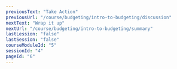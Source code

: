 ```yaml
---
previousText: "Take Action"
previousUrl: "/course/budgeting/intro-to-budgeting/discussion"
nextText: "Wrap it up"
nextUrl: "/course/budgeting/intro-to-budgeting/summary"
lastLession: "false"
lastSession: "false"
courseModuleId: "5"
sessionId: "4"
pageId: "6"
---
```



